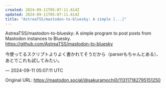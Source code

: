 ```yaml
---
created: 2024-09-11T05:07:11.614Z
updated: 2024-09-11T05:07:11.614Z
title: "AstreaTSS/mastodon-to-bluesky: A simple [...]"
---
```


<p>AstreaTSS/mastodon-to-bluesky: A simple program to post posts from Mastodon instances to Bluesky.<br /><a href="https://github.com/AstreaTSS/mastodon-to-bluesky" target="_blank" rel="nofollow noopener" translate="no"><span class="invisible">https://</span><span class="ellipsis">github.com/AstreaTSS/mastodon-</span><span class="invisible">to-bluesky</span></a></p><p>今使ってるスクリプトよりよく書かれてそうだから（parserもちゃんとある）、あとでこれも試してみたい。</p>

&mdash; 2024-09-11 05:07:11 UTC

Original URL: https://mastodon.social/@sakuramochi0/113117182795151250
